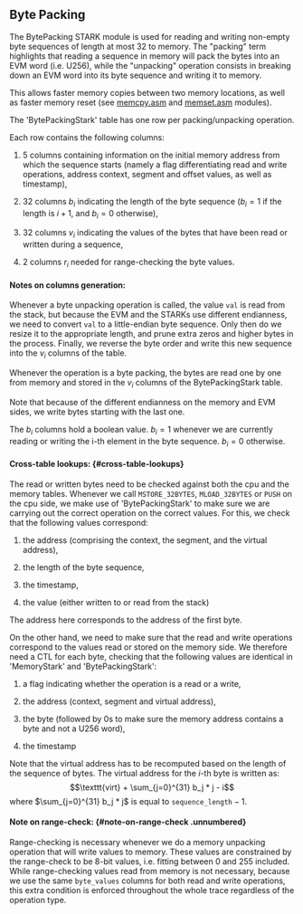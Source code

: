 ## Byte Packing

The BytePacking STARK module is used for reading and writing non-empty
byte sequences of length at most 32 to memory. The \"packing\" term
highlights that reading a sequence in memory will pack the bytes into an
EVM word (i.e. U256), while the \"unpacking\" operation consists in
breaking down an EVM word into its byte sequence and writing it to
memory.

This allows faster memory copies between two memory locations, as well
as faster memory reset (see [memcpy.asm](https://github.com/0xPolygonZero/plonky2/blob/main/evm/src/cpu/kernel/asm/memory/memcpy.asm) and [memset.asm](https://github.com/0xPolygonZero/plonky2/blob/main/evm/src/cpu/kernel/asm/memory/memset.asm) modules).

The 'BytePackingStark' table has one row per packing/unpacking
operation.

Each row contains the following columns:

1.  5 columns containing information on the initial memory address from
    which the sequence starts (namely a flag differentiating read and
    write operations, address context, segment and offset values, as
    well as timestamp),

2.  32 columns $b_i$ indicating the length of the byte sequence
    ($b_i = 1$ if the length is $i+1$, and $b_i = 0$ otherwise),

3.  32 columns $v_i$ indicating the values of the bytes that have been
    read or written during a sequence,

4.  2 columns $r_i$ needed for range-checking the byte values.

#### Notes on columns generation:

Whenever a byte unpacking operation is called, the value $\texttt{val}$
is read from the stack, but because the EVM and the STARKs use different
endianness, we need to convert $\texttt{val}$ to a little-endian byte
sequence. Only then do we resize it to the appropriate length, and prune
extra zeros and higher bytes in the process. Finally, we reverse the
byte order and write this new sequence into the $v_i$ columns of the
table.

Whenever the operation is a byte packing, the bytes are read one by one
from memory and stored in the $v_i$ columns of the BytePackingStark
table.

Note that because of the different endianness on the memory and EVM
sides, we write bytes starting with the last one.

The $b_i$ columns hold a boolean value. $b_i = 1$ whenever we are
currently reading or writing the i-th element in the byte sequence.
$b_i = 0$ otherwise.

#### Cross-table lookups: {#cross-table-lookups}

The read or written bytes need to be checked against both the cpu and
the memory tables. Whenever we call $\texttt{MSTORE\_32BYTES}$,
$\texttt{MLOAD\_32BYTES}$ or $\texttt{PUSH}$ on the cpu side, we make
use of 'BytePackingStark' to make sure we are carrying out the correct
operation on the correct values. For this, we check that the following
values correspond:

1.  the address (comprising the context, the segment, and the virtual
    address),

2.  the length of the byte sequence,

3.  the timestamp,

4.  the value (either written to or read from the stack)

The address here corresponds to the address of the first byte.

On the other hand, we need to make sure that the read and write
operations correspond to the values read or stored on the memory side.
We therefore need a CTL for each byte, checking that the following
values are identical in 'MemoryStark' and 'BytePackingStark':

1.  a flag indicating whether the operation is a read or a write,

2.  the address (context, segment and virtual address),

3.  the byte (followed by 0s to make sure the memory address contains a
    byte and not a U256 word),

4.  the timestamp

Note that the virtual address has to be recomputed based on the length
of the sequence of bytes. The virtual address for the $i$-th byte is
written as: $$\texttt{virt} + \sum_{j=0}^{31} b_j * j - i$$ where
$\sum_{j=0}^{31} b_j * j$ is equal to $\texttt{sequence\_length} - 1$.

#### Note on range-check: {#note-on-range-check .unnumbered}

Range-checking is necessary whenever we do a memory unpacking operation
that will write values to memory. These values are constrained by the
range-check to be 8-bit values, i.e. fitting between 0 and 255 included.
While range-checking values read from memory is not necessary, because
we use the same $\texttt{byte\_values}$ columns for both read and write
operations, this extra condition is enforced throughout the whole trace
regardless of the operation type.
